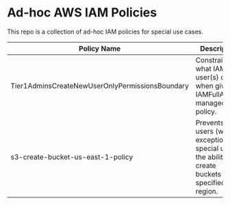 # Ad-hoc AWS IAM Policies

This repo is a collection of ad-hoc IAM policies for special use cases.

| Policy Name | Description |
|-------------|-------------|
| Tier1AdminsCreateNewUserOnlyPermissionsBoundary | Constrains what IAM user(s) can do when given IAMFullAccess managed policy. |
| s3-create-bucket-us-east-1-policy               | Prevents users (with exception of special users) the ability to create buckets in specified region. |

